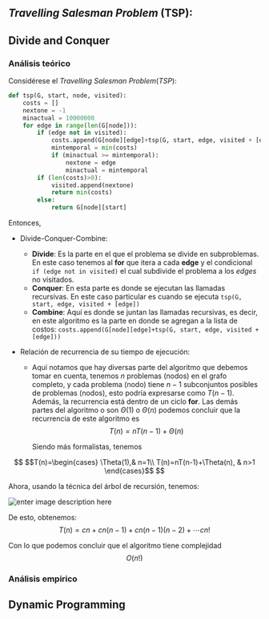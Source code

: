 ## *Travelling Salesman Problem* (TSP):

## Divide and Conquer

### Análisis teórico
 Considérese el $\textit{Travelling Salesman Problem} (TSP):$
```python
def tsp(G, start, node, visited):
    costs = []
    nextone = -1
    minactual = 10000000
    for edge in range(len(G[node])):
        if (edge not in visited):
            costs.append(G[node][edge]+tsp(G, start, edge, visited + [edge]))
            mintemporal = min(costs)
            if (minactual >= mintemporal):
                nextone = edge
                minactual = mintemporal
        if (len(costs)>0):
            visited.append(nextone)
            return min(costs)
        else:
            return G[node][start]
```

Entonces,

- Divide-Conquer-Combine:
  - **Divide**: Es la parte en el que el problema se divide en subproblemas. En este caso tenemos al **for** que itera a cada **edge** y el condicional `if (edge not in visited)` el cual subdivide el problema a los *edges* no visitados.
  - **Conquer**: En esta parte es donde se ejecutan las llamadas recursivas. En este caso particular es cuando se ejecuta `tsp(G, start, edge, visited + [edge])`
  - **Combine**: Aquí es donde se juntan las llamadas recursivas, es decir, en este algoritmo es la parte en donde se agregan a la lista de costos: `costs.append(G[node][edge]+tsp(G, start, edge, visited + [edge]))`

- Relación de recurrencia de su tiempo de ejecución:
  - Aquí notamos que hay diversas parte del algoritmo que debemos tomar en cuenta,
        tenemos $n$ problemas (nodos) en el grafo completo, y cada problema (nodo) tiene $n-1$ subconjuntos posibles de problemas (nodos), esto podría expresarse como $T(n-1)$. Además, la recurrencia está dentro de un ciclo $\textbf{for}$. Las demás partes del algoritmo o son $\Theta(1)$ o $\Theta(n)$ podemos concluir que la recurrencia de este algoritmo es 
$$T(n)=nT\left(n-1\right)+\Theta(n)$$

    Siendo más formalistas, tenemos

```math
 $$T(n)=\begin{cases}
            \Theta(1),& n=1\\
            T(n)=nT(n-1)+\Theta(n), & n>1
        \end{cases}$$

```    

Ahora, usando la técnica del árbol de recursión, tenemos: 
    
![enter image description here](https://cdn.discordapp.com/attachments/717418780065529856/1224417430303014922/663ecfa7-bb48-4381-94a6-ad495d51b84b.png?ex=661d6a97&is=660af597&hm=7ea58fb3d40e7bfcc12bfbea44076f0319860412da09e4ea2ba70e63e65520e2&)

 De esto, obtenemos: 
$$T(n)=cn+cn(n-1)+cn(n-1)(n-2)+\cdots cn!$$

Con lo que podemos concluir que el algoritmo tiene complejidad $$O(n!)$$

### Análisis empirico


## Dynamic Programming
